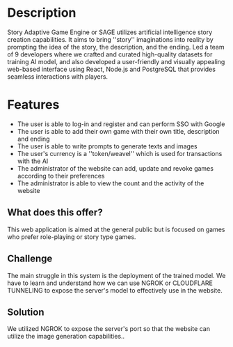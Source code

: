 # Description
Story Adaptive Game Engine or SAGE utilizes artificial intelligence story creation capabilities. It aims to bring ''story'' imaginations into reality by prompting the idea of the story, the description, and the ending. Led a team of 9 developers where we crafted and curated high-quality datasets for training AI model, and also developed a user-friendly and visually appealing web-based interface using React, Node.js and PostgreSQL that provides seamless interactions with players.

# Features
- The user is able to log-in and register and can perform SSO with Google
- The user is able to add their own game with their own title, description and ending
- The user is able to write prompts to generate texts and images
- The user's currency is a ''token/weavel'' which is used for transactions with the AI
- The administrator of the website can add, update and revoke games according to their preferences
- The administrator is able to view the count and the activity of the website

## What does this offer?
This web application is aimed at the general public but is focused on games who prefer role-playing or story type games.

## Challenge
The main struggle in this system is the deployment of the trained model. We have to learn and understand how we can use NGROK or CLOUDFLARE TUNNELING to expose the server's model to effectively use in the website.

## Solution
We utilized NGROK to expose the server's port so that the website can utilize the image generation capabilities..
